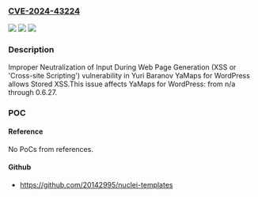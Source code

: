 ### [CVE-2024-43224](https://cve.mitre.org/cgi-bin/cvename.cgi?name=CVE-2024-43224)
![](https://img.shields.io/static/v1?label=Product&message=YaMaps%20for%20WordPress&color=blue)
![](https://img.shields.io/static/v1?label=Version&message=n%2Fa%3C%3D%200.6.27%20&color=brighgreen)
![](https://img.shields.io/static/v1?label=Vulnerability&message=CWE-79%20Improper%20Neutralization%20of%20Input%20During%20Web%20Page%20Generation%20(XSS%20or%20'Cross-site%20Scripting')&color=brighgreen)

### Description

Improper Neutralization of Input During Web Page Generation (XSS or 'Cross-site Scripting') vulnerability in Yuri Baranov YaMaps for WordPress allows Stored XSS.This issue affects YaMaps for WordPress: from n/a through 0.6.27.

### POC

#### Reference
No PoCs from references.

#### Github
- https://github.com/20142995/nuclei-templates

